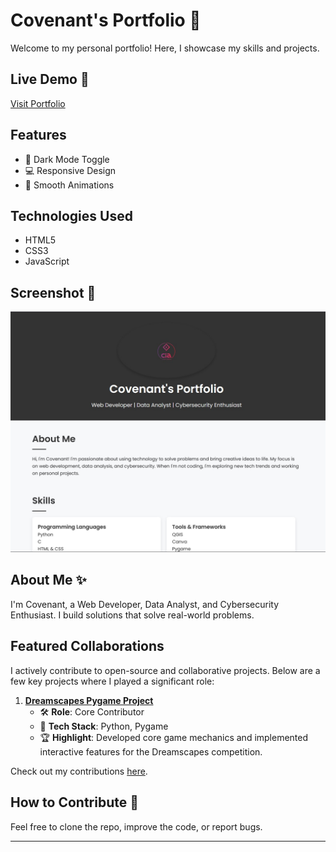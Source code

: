 # Covenant's Portfolio 🌟

Welcome to my personal portfolio! Here, I showcase my skills and projects.

## Live Demo 🚀
[Visit Portfolio](https://cinioluwa.github.io/Portfolio)

## Features
- 🌙 Dark Mode Toggle
- 💻 Responsive Design
- 🎨 Smooth Animations

## Technologies Used
- HTML5
- CSS3
- JavaScript

## Screenshot 📸
![Portfolio Preview](screenshot.jpg)

## About Me ✨
I'm Covenant, a Web Developer, Data Analyst, and Cybersecurity Enthusiast. I build solutions that solve real-world problems.

## Featured Collaborations
I actively contribute to open-source and collaborative projects. Below are a few key projects where I played a significant role:

1. **[Dreamscapes Pygame Project](https://github.com/Femitun/pict-o-word)**
   - 🛠️ **Role**: Core Contributor  
   - 🎯 **Tech Stack**: Python, Pygame  
   - 🏆 **Highlight**: Developed core game mechanics and implemented interactive features for the Dreamscapes competition.  

Check out my contributions [here](https://github.com/Femitun/pict-o-word/commits?author=Cinioluwa).


## How to Contribute 🤝
Feel free to clone the repo, improve the code, or report bugs.

---
